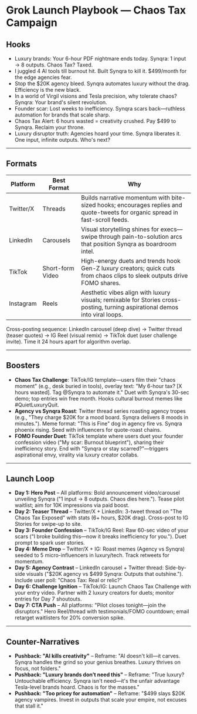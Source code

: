 # Grok Launch Playbook — Chaos Tax Campaign

## Hooks
- Luxury brands: Your 6-hour PDF nightmare ends today. Synqra: 1 input → 8 outputs. Chaos Tax? Taxed.
- I juggled 4 AI tools till burnout hit. Built Synqra to kill it. $499/month for the edge agencies fear.
- Stop the $20K agency bleed. Synqra automates luxury without the drag. Efficiency is the new black.
- In a world of Virgil visions and Tesla precision, why tolerate chaos? Synqra: Your brand's silent revolution.
- Founder scar: Lost weeks to inefficiency. Synqra scars back—ruthless automation for brands that scale sharp.
- Chaos Tax Alert: 6 hours wasted = creativity crushed. Pay $499 to Synqra. Reclaim your throne.
- Luxury disruptor truth: Agencies hoard your time. Synqra liberates it. One input, infinite outputs. Who's next?

---

## Formats

| Platform    | Best Format          | Why |
|-------------|----------------------|-----|
| Twitter/X   | Threads              | Builds narrative momentum with bite-sized hooks; encourages replies and quote-tweets for organic spread in fast-scroll feeds. |
| LinkedIn    | Carousels            | Visual storytelling shines for execs—swipe through pain-to-solution arcs that position Synqra as boardroom intel. |
| TikTok      | Short-form Video     | High-energy duets and trends hook Gen-Z luxury creators; quick cuts from chaos clips to sleek outputs drive FOMO shares. |
| Instagram   | Reels                | Aesthetic vibes align with luxury visuals; remixable for Stories cross-posting, turning aspirational demos into viral loops. |

Cross-posting sequence: LinkedIn carousel (deep dive) → Twitter thread (teaser quotes) → IG Reel (visual remix) → TikTok duet (user challenge invite). Time it 24 hours apart for algorithm overlap.

---

## Boosters
- **Chaos Tax Challenge**: TikTok/IG template—users film their "chaos moment" (e.g., desk buried in tools), overlay text: "My 6-hour tax? [X hours wasted]. Tag @Synqra to automate it." Duet with Synqra's 30-sec demo; top entries win free month. Hooks cultural burnout memes like #QuietLuxuryQuit.
- **Agency vs Synqra Roast**: Twitter thread series roasting agency tropes (e.g., "They charge $20K for a mood board. Synqra delivers 8 moods in minutes."). Meme format: "This is Fine" dog in agency fire vs. Synqra phoenix rising. Seed with influencers for quote-roast chains.
- **FOMO Founder Duet**: TikTok template where users duet your founder confession video ("My scar: Burnout blueprint"), sharing their inefficiency story. End with "Synqra or stay scarred?"—triggers aspirational envy, virality via luxury creator collabs.

---

## Launch Loop
- **Day 1: Hero Post** – All platforms: Bold announcement video/carousel unveiling Synqra ("1 input → 8 outputs. Chaos dies here."). Tease pilot waitlist; aim for 10K impressions via paid boost.
- **Day 2: Teaser Thread** – Twitter/X + LinkedIn: 3-tweet thread on "The Chaos Tax Exposed" with stats (6+ hours, $20K drag). Cross-post to IG Stories for swipe-up to site.
- **Day 3: Founder Confession** – TikTok/IG Reel: Raw 60-sec video of your scars ("I broke building this—now it breaks inefficiency for you."). Duet prompt to spark user stories.
- **Day 4: Meme Drop** – Twitter/X + IG: Roast memes (Agency vs Synqra) seeded to 5 micro-influencers in luxury/tech. Track retweets for momentum.
- **Day 5: Agency Contrast** – LinkedIn carousel + Twitter thread: Side-by-side visuals ("$20K agency vs $499 Synqra: Outputs that outshine."). Include user poll: "Chaos Tax: Real or relic?"
- **Day 6: Challenge Ignition** – TikTok/IG: Launch Chaos Tax Challenge with your entry video. Partner with 2 luxury creators for duets; monitor entries for Day 7 shoutouts.
- **Day 7: CTA Push** – All platforms: "Pilot closes tonight—join the disruptors." Hero Reel/thread with testimonials/FOMO countdown; email retarget waitlisters for 20% conversion spike.

---

## Counter-Narratives
- **Pushback: "AI kills creativity"** – Reframe: "AI doesn't kill—it carves. Synqra handles the grind so your genius breathes. Luxury thrives on focus, not folders."
- **Pushback: "Luxury brands don’t need this"** – Reframe: "True luxury? Untouchable efficiency. Synqra isn't need—it's the unfair advantage Tesla-level brands hoard. Chaos is for the masses."
- **Pushback: "Too pricey for automation"** – Reframe: "$499 slays $20K agency vampires. Invest in outputs that scale your empire, not excuses that stall it."
